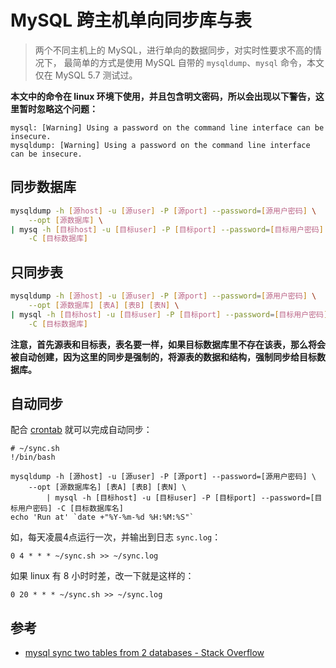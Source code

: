 # MySQL 跨主机单向同步库与表

> 两个不同主机上的 MySQL，进行单向的数据同步，对实时性要求不高的情况下，
> 最简单的方式是使用 MySQL 自带的 `mysqldump`、`mysql` 命令，本文仅在 MySQL 5.7 测试过。

**本文中的命令在 linux 环境下使用，并且包含明文密码，所以会出现以下警告，这里暂时忽略这个问题：**

```
mysql: [Warning] Using a password on the command line interface can be insecure.
mysqldump: [Warning] Using a password on the command line interface can be insecure.
```

## 同步数据库

``` bash
mysqldump -h [源host] -u [源user] -P [源port] --password=[源用户密码] \
	--opt [源数据库] \
| mysq -h [目标host] -u [目标user] -P [目标port] --password=[目标用户密码] \
	-C [目标数据库]
```

## 只同步表

``` bash {2}
mysqldump -h [源host] -u [源user] -P [源port] --password=[源用户密码] \
	--opt [源数据库] [表A] [表B] [表N] \
| mysql -h [目标host] -u [目标user] -P [目标port] --password=[目标用户密码] \
	-C [目标数据库]
```

**注意，首先源表和目标表，表名要一样，如果目标数据库里不存在该表，那么将会被自动创建，因为这里的同步是强制的，将源表的数据和结构，强制同步给目标数据库。**

## 自动同步

配合 [crontab](http://man.linuxde.net/crontab) 就可以完成自动同步：

``` shell
# ~/sync.sh
!/bin/bash

mysqldump -h [源host] -u [源user] -P [源port] --password=[源用户密码] \
	--opt [源数据库名] [表A] [表B] [表N] \
		| mysql -h [目标host] -u [目标user] -P [目标port] --password=[目标用户密码] -C [目标数据库名]
echo 'Run at' `date +"%Y-%m-%d %H:%M:%S"`
```

如，每天凌晨4点运行一次，并输出到日志 `sync.log`：

```
0 4 * * * ~/sync.sh >> ~/sync.log
```

如果 linux 有 8 小时时差，改一下就是这样的：

```
0 20 * * * ~/sync.sh >> ~/sync.log
```

## 参考

- [mysql sync two tables from 2 databases - Stack Overflow](https://stackoverflow.com/questions/12404634/mysql-sync-two-tables-from-2-databases)
